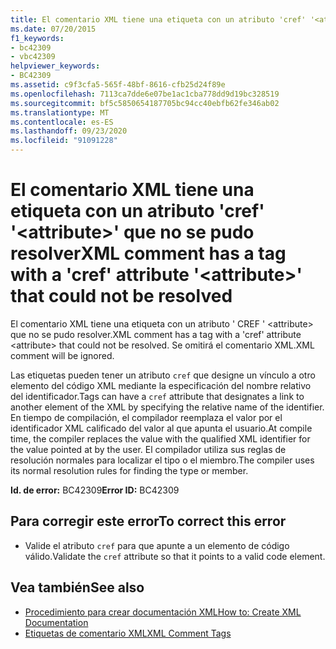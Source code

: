 ```yaml
---
title: El comentario XML tiene una etiqueta con un atributo 'cref' '<attribute>' que no se pudo resolver
ms.date: 07/20/2015
f1_keywords:
- bc42309
- vbc42309
helpviewer_keywords:
- BC42309
ms.assetid: c9f3cfa5-565f-48bf-8616-cfb25d24f89e
ms.openlocfilehash: 7113ca7dde6e07be1ac1cba778dd9d19bc328519
ms.sourcegitcommit: bf5c5850654187705bc94cc40ebfb62fe346ab02
ms.translationtype: MT
ms.contentlocale: es-ES
ms.lasthandoff: 09/23/2020
ms.locfileid: "91091228"
---
```

# <a name="xml-comment-has-a-tag-with-a-cref-attribute-attribute-that-could-not-be-resolved"></a><span data-ttu-id="32f60-102">El comentario XML tiene una etiqueta con un atributo 'cref' '\<attribute>' que no se pudo resolver</span><span class="sxs-lookup"><span data-stu-id="32f60-102">XML comment has a tag with a 'cref' attribute '\<attribute>' that could not be resolved</span></span>

<span data-ttu-id="32f60-103">El comentario XML tiene una etiqueta con un atributo ' CREF ' \<attribute> que no se pudo resolver.</span><span class="sxs-lookup"><span data-stu-id="32f60-103">XML comment has a tag with a 'cref' attribute \<attribute> that could not be resolved.</span></span> <span data-ttu-id="32f60-104">Se omitirá el comentario XML.</span><span class="sxs-lookup"><span data-stu-id="32f60-104">XML comment will be ignored.</span></span>  
  
 <span data-ttu-id="32f60-105">Las etiquetas pueden tener un atributo `cref` que designe un vínculo a otro elemento del código XML mediante la especificación del nombre relativo del identificador.</span><span class="sxs-lookup"><span data-stu-id="32f60-105">Tags can have a `cref` attribute that designates a link to another element of the XML by specifying the relative name of the identifier.</span></span> <span data-ttu-id="32f60-106">En tiempo de compilación, el compilador reemplaza el valor por el identificador XML calificado del valor al que apunta el usuario.</span><span class="sxs-lookup"><span data-stu-id="32f60-106">At compile time, the compiler replaces the value with the qualified XML identifier for the value pointed at by the user.</span></span> <span data-ttu-id="32f60-107">El compilador utiliza sus reglas de resolución normales para localizar el tipo o el miembro.</span><span class="sxs-lookup"><span data-stu-id="32f60-107">The compiler uses its normal resolution rules for finding the type or member.</span></span>  
  
 <span data-ttu-id="32f60-108">**Id. de error:** BC42309</span><span class="sxs-lookup"><span data-stu-id="32f60-108">**Error ID:** BC42309</span></span>  
  
## <a name="to-correct-this-error"></a><span data-ttu-id="32f60-109">Para corregir este error</span><span class="sxs-lookup"><span data-stu-id="32f60-109">To correct this error</span></span>  
  
- <span data-ttu-id="32f60-110">Valide el atributo `cref` para que apunte a un elemento de código válido.</span><span class="sxs-lookup"><span data-stu-id="32f60-110">Validate the `cref` attribute so that it points to a valid code element.</span></span>  
  
## <a name="see-also"></a><span data-ttu-id="32f60-111">Vea también</span><span class="sxs-lookup"><span data-stu-id="32f60-111">See also</span></span>

- [<span data-ttu-id="32f60-112">Procedimiento para crear documentación XML</span><span class="sxs-lookup"><span data-stu-id="32f60-112">How to: Create XML Documentation</span></span>](../programming-guide/program-structure/how-to-create-xml-documentation.md)
- [<span data-ttu-id="32f60-113">Etiquetas de comentario XML</span><span class="sxs-lookup"><span data-stu-id="32f60-113">XML Comment Tags</span></span>](../language-reference/xmldoc/index.md)

